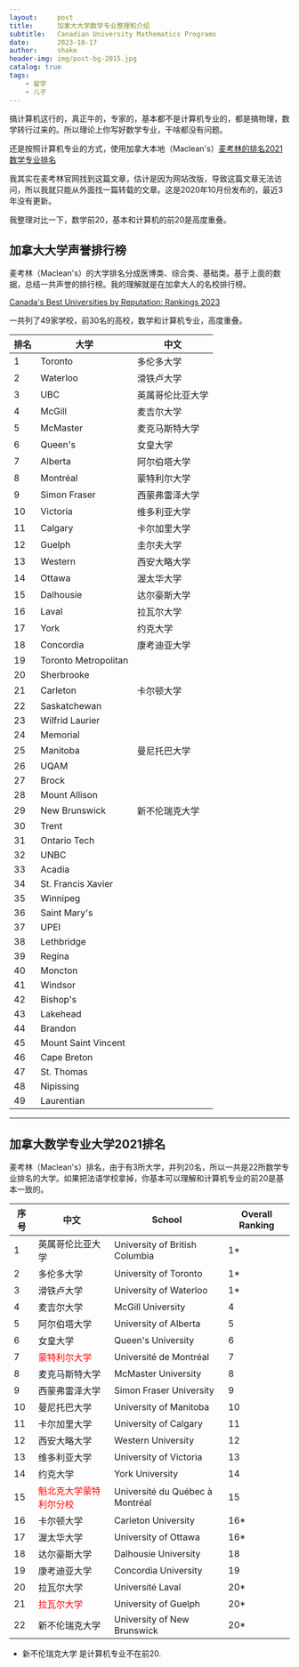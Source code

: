 ```yaml
---
layout:     post
title:      加拿大大学数学专业整理和介绍
subtitle:   Canadian University Mathematics Programs
date:       2023-10-17
author:     shake
header-img: img/post-bg-2015.jpg
catalog: true
tags:
    - 留学
    - 儿子
---
```


搞计算机这行的，真正牛的，专家的，基本都不是计算机专业的，都是搞物理，数学转行过来的。所以理论上你写好数学专业，干啥都没有问题。

还是按照计算机专业的方式，使用加拿大本地（Maclean's）[麦考林的排名2021数学专业排名](https://www.schoolfinder.com/Discover/Article/1/5364/2021-Maclean-s-University-Rankings-Mathematics-Programs)

我其实在麦考林官网找到这篇文章，估计是因为网站改版，导致这篇文章无法访问，所以我就只能从外面找一篇转载的文章。这是2020年10月份发布的，最近3年没有更新。

我整理对比一下，数学前20，基本和计算机的前20是高度重叠。



## 加拿大大学声誉排行榜

麦考林（Maclean's）的大学排名分成医博类、综合类、基础类。基于上面的数据，总结一共声誉的排行榜。我的理解就是在加拿大人的名校排行榜。

[Canada's Best Universities by Reputation: Rankings 2023](https://education.macleans.ca/university-rankings/canadas-best-universities-by-reputation-rankings-2023/)

一共列了49家学校，前30名的高校，数学和计算机专业，高度重叠。

| 排名                  | 大学                   | 中文             |
|-----------------------|------------------------|------------------|
|                     1 | Toronto                | 多伦多大学	       |
| 2                     | Waterloo               | 滑铁卢大学       |
| 3                     | UBC                    | 英属哥伦比亚大学 |
| 4                     | McGill                 | 麦吉尔大学       |
| 5                     | McMaster               | 麦克马斯特大学   |
| 6                     | Queen's                | 女皇大学         |
| 7                     | Alberta                | 阿尔伯塔大学	     |
| 8                     | Montréal               | 蒙特利尔大学	     |
| 9                     | Simon   Fraser         | 西蒙弗雷泽大学   |
| 10                    | Victoria               | 维多利亚大学     |
| 11                    | Calgary                | 卡尔加里大学	     |
| 12                    | Guelph                 | 圭尔夫大学       |
| 13                    | Western                | 西安大略大学     |
| 14                    | Ottawa                 | 渥太华大学       |
| 15                    | Dalhousie              | 达尔豪斯大学     |
| 16                    | Laval                  | 拉瓦尔大学       |
| 17                    | York                   | 约克大学         |
| 18                    | Concordia              | 康考迪亚大学     |
| 19                    | Toronto   Metropolitan |                  |
| 20                    | Sherbrooke             |                  |
| 21                    | Carleton               | 卡尔顿大学       |
| 22                    | Saskatchewan           |                  |
| 23                    | Wilfrid   Laurier      |                  |
| 24                    | Memorial               |                  |
| 25                    | Manitoba               | 曼尼托巴大学     |
| 26                    | UQAM                   |                  |
| 27                    | Brock                  |                  |
| 28                    | Mount   Allison        |                  |
| 29                    | New   Brunswick        |新不伦瑞克大学                  |
| 30                    | Trent                  |                  |
| 31                    | Ontario   Tech         |                  |
| 32                    | UNBC                   |                  |
| 33                    | Acadia                 |                  |
| 34                    | St.   Francis Xavier   |                  |
| 35                    | Winnipeg               |                  |
| 36                    | Saint   Mary's         |                  |
| 37                    | UPEI                   |                  |
| 38                    | Lethbridge             |                  |
| 39                    | Regina                 |                  |
| 40                    | Moncton                |                  |
| 41                    | Windsor                |                  |
| 42                    | Bishop's               |                  |
| 43                    | Lakehead               |                  |
| 44                    | Brandon                |                  |
| 45                    | Mount   Saint Vincent  |                  |
| 46                    | Cape   Breton          |                  |
| 47                    | St.   Thomas           |                  |
| 48                    | Nipissing              |                  |
| 49                    | Laurentian             |                  |

---
## 加拿大数学专业大学2021排名

麦考林（Maclean's）排名，由于有3所大学，并列20名，所以一共是22所数学专业排名的大学。如果把法语学校拿掉，你基本可以理解和计算机专业的前20是基本一致的。

| 序号 | 中文                   | School                          | Overall Ranking |
|------|------------------------|---------------------------------|-----------------|
| 1    | 英属哥伦比亚大学       | University of British Columbia  | 1*              |
| 2    | 多伦多大学	             | University of Toronto           | 1*              |
| 3    | 滑铁卢大学             | University of Waterloo          | 1*              |
| 4    | 麦吉尔大学             | McGill University               | 4               |
| 5    | 阿尔伯塔大学	           | University of Alberta           | 5               |
| 6    | 女皇大学               | Queen's University              | 6               |
| 7    | <font color='red'>蒙特利尔大学</font> 	           | Université de Montréal          | 7               |
| 8    | 麦克马斯特大学         | McMaster University             | 8               |
| 9    | 西蒙弗雷泽大学         | Simon Fraser University         | 9               |
| 10   | 曼尼托巴大学           | University of Manitoba          | 10              |
| 11   | 卡尔加里大学	           | University of Calgary           | 11              |
| 12   | 西安大略大学        | Western University              | 12              |
| 13   | 维多利亚大学           | University of Victoria          | 13              |
| 14   | 约克大学               | York University                 | 14              |
| 15   | <font color='red'>魁北克大学蒙特利尔分校</font>  | Université du Québec à Montréal | 15              |
| 16   | 卡尔顿大学             | Carleton University             | 16*             |
| 17   | 渥太华大学             | University of Ottawa            | 16*             |
| 18   | 达尔豪斯大学           | Dalhousie University            | 18              |
| 19   | 康考迪亚大学           | Concordia University            | 19              |
| 20   | 拉瓦尔大学             | Université Laval                | 20*             |
| 21   | <font color='red'>拉瓦尔大学  </font>              | University of Guelph            | 20*             |
| 22   | 新不伦瑞克大学         | University of New Brunswick     | 20*             |

* 新不伦瑞克大学 是计算机专业不在前20.



